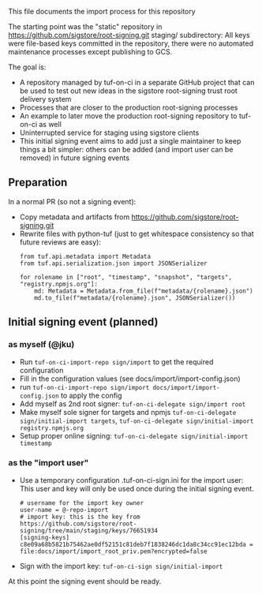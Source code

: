 This file documents the import process for this repository

The starting point was the "static" repository in https://github.com/sigstore/root-signing.git staging/ subdirectory:
All keys were file-based keys committed in the repository, there were no automated maintenance processes except publishing
to GCS.

The goal is:
* A repository managed by tuf-on-ci in a separate GitHub project that can be used to test out new ideas in the sigstore
  root-signing trust root delivery system
* Processes that are closer to the production root-signing processes
* An example to later move the production root-signing repository to tuf-on-ci as well
* Uninterrupted service for staging using sigstore clients
* This initial signing event aims to add just a single maintainer to keep things a bit simpler:
  others can be added (and import user can be removed) in future signing events

## Preparation

In a normal PR (so not a signing event):
* Copy metadata and artifacts from https://github.com/sigstore/root-signing.git
* Rewrite files with python-tuf (just to get whitespace consistency so that future reviews are easy):
  ```
  from tuf.api.metadata import Metadata
  from tuf.api.serialization.json import JSONSerializer

  for rolename in ["root", "timestamp", "snapshot", "targets", "registry.npmjs.org"]:
      md: Metadata = Metadata.from_file(f"metadata/{rolename}.json")
      md.to_file(f"metadata/{rolename}.json", JSONSerializer())
  ```

## Initial signing event (planned)

### as myself (@jku)

* Run `tuf-on-ci-import-repo sign/import` to get the required configuration
* Fill in the configuration values (see docs/import/import-config.json)
* run `tuf-on-ci-import-repo sign/import docs/import/import-config.json` to apply the config
* Add myself as 2nd root signer: `tuf-on-ci-delegate sign/import root`
* Make myself sole signer for targets and npmjs `tuf-on-ci-delegate sign/initial-import targets`,
  `tuf-on-ci-delegate sign/initial-import registry.npmjs.org`
* Setup proper online signing: `tuf-on-ci-delegate sign/initial-import timestamp`

### as the "import user"

* Use a temporary configuration .tuf-on-ci-sign.ini for the import user: This user and key will only be used
  once during the initial signing event.
  ```
  # username for the import key owner
  user-name = @-repo-import
  # import key: this is the key from https://github.com/sigstore/root-signing/tree/main/staging/keys/76651934
  [signing-keys]
  c8e09a68b5821b75462ae0df52151c81deb7f1838246dc1da8c34cc91ec12bda = file:docs/import/import_root_priv.pem?encrypted=false
  ```
* Sign with the import key: `tuf-on-ci-sign sign/initial-import`

At this point the signing event should be ready.
